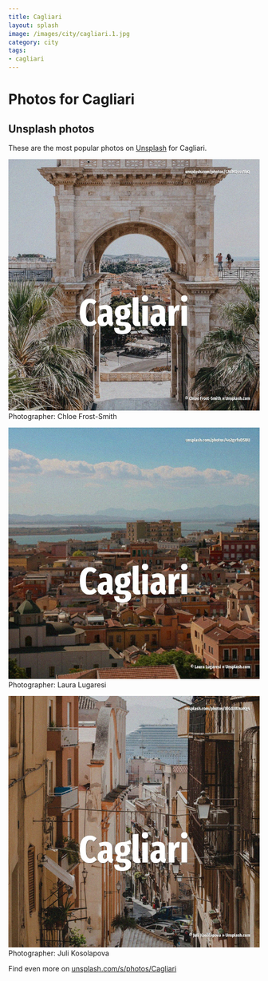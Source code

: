 ```yaml
---
title: Cagliari
layout: splash
image: /images/city/cagliari.1.jpg
category: city
tags:
- cagliari
---
```

# Photos for Cagliari
 
## Unsplash photos
These are the most popular photos on [Unsplash](https://unsplash.com) for Cagliari.
 
![Cagliari](/images/city/cagliari.1.jpg)
Photographer:  Chloe Frost-Smith
 
![Cagliari](/images/city/cagliari.2.jpg)
Photographer:  Laura Lugaresi
 
![Cagliari](/images/city/cagliari.3.jpg)
Photographer:  Juli Kosolapova
 
Find even more on [unsplash.com/s/photos/Cagliari](https://unsplash.com/s/photos/Cagliari)
 
